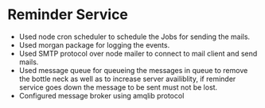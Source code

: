 # Reminder Service 

- Used node cron scheduler to schedule the Jobs for sending the mails.
- Used morgan package for logging the events.
- Used SMTP protocol over node mailer to connect to mail client and send mails.
- Used message queue for queueing the messages in queue to remove the bottle neck as well as to increase server availiblity, if reminder service goes down the message to be sent must not be lost.
- Configured message broker using amqlib protocol